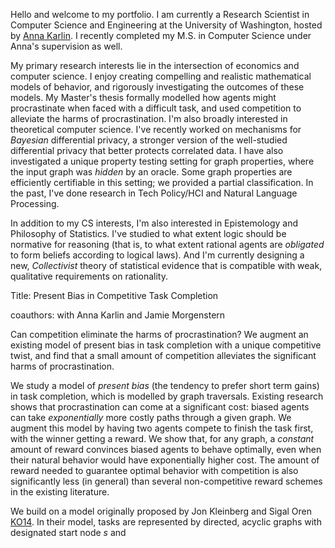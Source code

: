Hello and welcome to my portfolio. I am currently a Research Scientist in Computer Science and Engineering at the University of Washington, hosted by [Anna Karlin](https://homes.cs.washington.edu/~karlin/). I recently completed my M.S. in Computer Science under Anna's supervision as well.

My primary research interests lie in the intersection of economics and computer science. I enjoy creating compelling and realistic mathematical models of behavior, and rigorously investigating the outcomes of these models. My Master's thesis formally modelled how agents might procrastinate when faced with a difficult task, and used competition to alleviate the harms of procrastination. I'm also broadly interested in theoretical computer science. I've recently worked on mechanisms for *Bayesian* differential privacy, a stronger version of the well-studied differential privacy that better protects correlated data. I have also investigated a unique property testing setting for graph properties, where the input graph was *hidden* by an oracle. Some graph properties are efficiently certifiable in this setting; we provided a partial classification. In the past, I've done research in Tech Policy/HCI and Natural Language Processing.

In addition to my CS interests, I'm also interested in Epistemology and Philosophy of Statistics. I've studied to what extent logic should be normative for reasoning (that is, to what extent rational agents are *obligated* to form beliefs according to logical laws). And I'm currently designing a new, *Collectivist* theory of statistical evidence that is compatible with weak, qualitative requirements on rationality. 

Title: Present Bias in Competitive Task Completion

coauthors: with Anna Karlin and Jamie Morgenstern

Can competition eliminate the harms of procrastination? We augment an existing model of present bias in task completion with a unique competitive twist, and find that a small amount of competition alleviates the significant harms of procrastination.

We study a model of *present bias* (the tendency to prefer short term gains) in task completion, which is modelled by graph traversals.  Existing research shows that procrastination can come at a significant cost: biased agents can take *exponentially* more costly paths through a given graph. We augment this model by having two agents compete to finish the task first, with the winner getting a reward. We show that, for any graph, a *constant* amount of reward convinces biased agents to behave optimally, even when their natural behavior would have exponentially higher cost. The amount of reward needed to guarantee optimal behavior with competition is also significantly less (in general) than several non-competitive reward schemes in the existing literature.

We build on a model originally proposed by Jon Kleinberg and Sigal Oren [KO14](https://arxiv.org/abs/1405.1254). In their model, tasks are represented by directed, acyclic graphs with designated start node $s$ and 

